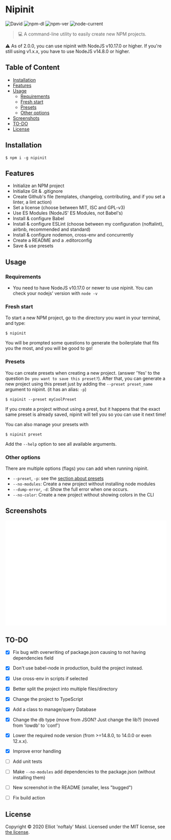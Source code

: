 # Nipinit

![David](https://img.shields.io/david/noftaly/nipinit)
![npm-dl](https://img.shields.io/npm/dm/nipinit)
![npm-ver](https://img.shields.io/npm/v/nipinit)
![node-current](https://img.shields.io/node/v/nipinit)

> 💻 A command-line utility to easily create new NPM projects.

:warning: As of 2.0.0, you can use nipinit with NodeJS v10.17.0 or higher. If you're still using v1.x.x, you have to use NodeJS v14.8.0 or higher.


## Table of Content
- [Installation](#installation)
- [Features](#features)
- [Usage](#usage)
  - [Requirements](#requirements)
  - [Fresh start](#fresh-start)
  - [Presets](#presets)
  - [Other options](#other-options)
- [Screenshots](#screenshots)
- [TO-DO](#to-do)
- [License](#license)


## Installation

```shell
$ npm i -g nipinit
```


## Features

- Initialize an NPM project
- Initialize Git & .gitignore
- Create Github's file (templates, changelog, contributing, and if you set a linter, a lint action)
- Set a license (choose between MIT, ISC and GPL-v3)
- Use ES Modules (NodeJS' ES Modules, not Babel's)
- Install & configure Babel
- Install & configure ESLint (choose between my configuration (noftalint), airbnb, recommended and standard)
- Install & configure nodemon, cross-env and concurrently
- Create a README and a .editorconfig
- Save & use presets


## Usage

### Requirements

- You need to have NodeJS v10.17.0 or newer to use nipinit. You can check your nodejs' version with `node -v`

### Fresh start

To start a new NPM project, go to the directory you want in your terminal, and type:
```shell
$ nipinit
```
You will be prompted some questions to generate the boilerplate that fits you the most, and you will be good to go!

### Presets

You can create presets when creating a new project. (answer 'Yes' to the question `Do you want to save this preset?`).
After that, you can generate a new project using this preset just by adding the `--preset preset_name` argument to nipinit. (it has an alias: `-p`)
```shell
$ nipinit --preset myCoolPreset
```

If you create a project without using a prest, but it happens that the exact same preset is already saved, nipinit will tell you so you can use it next time!

You can also manage your presets with
```shell
$ nipinit preset
```
Add the `--help` option to see all available arguments.

### Other options

There are multiple options (flags) you can add when running nipinit.
- `--preset`, `-p`: see the [section about presets](#presets)
- `--no-modules`: Create a new project without installing node modules
- `--dump-error`, `-d`: Show the full error when one occurs.
- `--no-color`: Create a new project without showing colors in the CLI


## Screenshots

![Nipinit Screenshot where we can see all the prompts asked and the success messages](./assets/nipinit-screenshot.svg)


## TO-DO

- [x] Fix bug with overwriting of package.json causing to not having dependencies field
- [x] Don't use babel-node in production, build the project instead.
- [x] Use cross-env in scripts if selected
- [x] Better split the project into multiple files/directory
- [x] Change the project to TypeScript
- [x] Add a class to manage/query Database
- [x] Change the db type (move from JSON? Just change the lib?) (moved from 'lowdb' to 'conf')
- [x] Lower the required node version (from >=14.8.0, to 14.0.0 or even 12.x.x).
- [x] Improve error handling
- [ ] Add unit tests
- [ ] Make `--no-modules` add dependencies to the package.json (without installing them)
- [ ] New screenshot in the README (smaller, less "bugged")
- [ ] Fix build action


## License

Copyright © 2020 Elliot 'noftaly' Maisl. Licensed under the MIT license, see [the license](./LICENSE).
